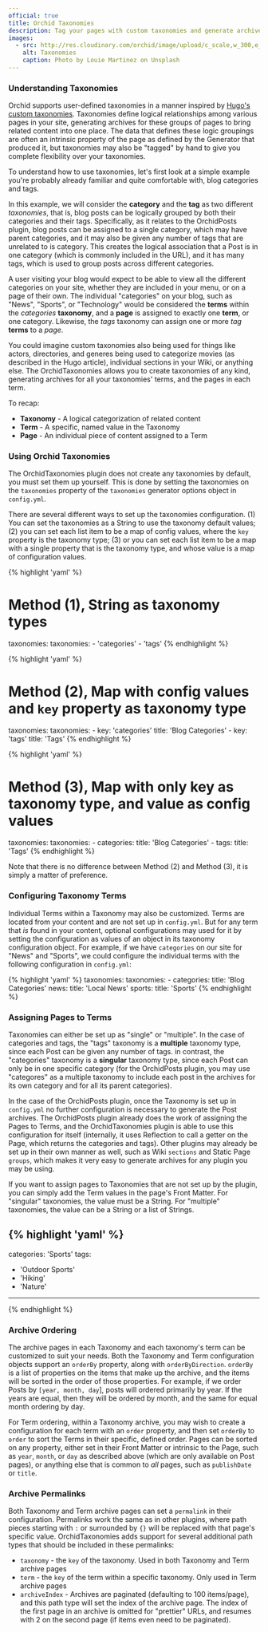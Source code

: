 ```yaml
---
official: true
title: Orchid Taxonomies
description: Tag your pages with custom taxonomies and generate archives and landing pages for your taxonomy groups.
images:
  - src: http://res.cloudinary.com/orchid/image/upload/c_scale,w_300,e_blur:150/v1524973072/plugins/taxonomies.jpg
    alt: Taxonomies
    caption: Photo by Louie Martinez on Unsplash
---
```


### Understanding Taxonomies

Orchid supports user-defined taxonomies in a manner inspired by 
[Hugo's custom taxonomies](https://gohugo.io/content-management/taxonomies/). Taxonomies define logical relationships
among various pages in your site, generating archives for these groups of pages to bring related content into one place.
The data that defines these logic groupings are often an intrinsic property of the page as defined by the Generator that
produced it, but taxonomies may also be "tagged" by hand to give you complete flexibility over your taxonomies. 

To understand how to use taxonomies, let's first look at a simple example you're probably already familiar and quite
comfortable with, blog categories and tags. 

In this example, we will consider the **category** and the **tag** as two different _taxonomies_, that is, blog posts 
can be logically grouped by both their categories and their tags. Specifically, as it relates to the OrchidPosts plugin,
blog posts can be assigned to a single category, which may have parent categories, and it may also be given any number
of tags that are unrelated to is category. This creates the logical association that a Post is in one category (which
is commonly included in the URL), and it has many tags, which is used to group posts across different categories. 

A user visiting your blog would expect to be able to view all the different categories on your site, whether they are 
included in your menu, or on a page of their own. The individual "categories" on your blog, such as "News", "Sports", 
or "Technology" would be considered the **terms** within the _categories_ **taxonomy**, and a **page** is assigned to 
exactly one **term**, or one category. Likewise, the _tags_ taxonomy can assign one or more  _tag_ **terms** to a 
_page_.

You could imagine custom taxonomies also being used for things like actors, directories, and generes being used to 
categorize movies (as described in the Hugo article), individual sections in your Wiki, or anything else. The 
OrchidTaxonomies allows you to create taxonomies of any kind, generating archives for all your taxonomies' terms, and 
the pages in each term.

To recap:

- **Taxonomy** - A logical categorization of related content
- **Term** - A specific, named value in the Taxonomy
- **Page** - An individual piece of content assigned to a Term

### Using Orchid Taxonomies

The OrchidTaxonomies plugin does not create any taxonomies by default, you must set them up yourself. This is done by
setting the taxonomies on the `taxonomies` property of the `taxonomies` generator options object in `config.yml`.

There are several different ways to set up the taxonomies configuration. (1) You can set the taxonomies as a String to 
use the taxonomy default values; (2) you can set each list item to be a map of config values, where the `key` property 
is the taxonomy type; (3) or you can set each list item to be a map with a single property that is the taxonomy type, 
and whose value is a map of configuration values. 

{% highlight 'yaml' %}
# Method (1), String as taxonomy types
taxonomies: 
  taxonomies:
    - 'categories'
    - 'tags'
{% endhighlight %}

{% highlight 'yaml' %}
# Method (2), Map with config values and `key` property as taxonomy type
taxonomies: 
  taxonomies:
    - key: 'categories'
      title: 'Blog Categories'
    - key: 'tags'
      title: 'Tags'
{% endhighlight %}

{% highlight 'yaml' %}
# Method (3), Map with only key as taxonomy type, and value as config values
taxonomies: 
  taxonomies:
    - categories: 
        title: 'Blog Categories'
    - tags:
        title: 'Tags'
{% endhighlight %}

Note that there is no difference between Method (2) and Method (3), it is simply a matter of preference.

### Configuring Taxonomy Terms

Individual Terms within a Taxonomy may also be customized. Terms are located from your content and are not set up in
`config.yml`. But for any term that _is_ found in your content, optional configurations may used for it by setting the
configuration as values of an object in its taxonomy configuration object. For example, if we have `categories` on our
site for "News" and "Sports", we could configure the individual terms with the following configuration in `config.yml`:

{% highlight 'yaml' %}
taxonomies: 
  taxonomies:
    - categories: 
        title: 'Blog Categories'
        news: 
          title: 'Local News'
        sports: 
          title: 'Sports'
{% endhighlight %}

### Assigning Pages to Terms

Taxonomies can either be set up as "single" or "multiple". In the case of categories and tags, the "tags" taxonomy is a 
**multiple** taxonomy type, since each Post can be given any number of tags. in contrast, the "categories" taxonomy is a
**singular** taxonomy type, since each Post can only be in one specific category (for the OrchidPosts plugin, you 
may use "categores" as a multiple taxonomy to include each post in the archives for its own category and for all its 
parent categories).

In the case of the OrchidPosts plugin, once the Taxonomy is set up in `config.yml` no further configuration is necessary
to generate the Post archives. The OrchidPosts plugin already does the work of assigning the Pages to Terms, and the 
OrchidTaxonomies plugin is able to use this configuration for itself (internally, it uses Reflection to call a getter on 
the Page, which returns the categories and tags). Other plugins may already be set up in their own manner as well, such 
as Wiki `sections` and Static Page `groups`, which makes it very easy to generate archives for any plugin you may be 
using. 

If you want to assign pages to Taxonomies that are not set up by the plugin, you can simply add the Term values in the
page's Front Matter. For "singular" taxonomies, the value must be a String. For "multiple" taxonomies, the value can be 
a String or a list of Strings.

{% highlight 'yaml' %}
---
categories: 'Sports'
tags:
  - 'Outdoor Sports'
  - 'Hiking'
  - 'Nature'
---
{% endhighlight %}

### Archive Ordering

The archive pages in each Taxonomy and each taxonomy's term can be customized to suit your needs. Both the Taxonomy and 
Term configuration objects support an `orderBy` property, along with `orderByDirection`. `orderBy` is a list of 
properties on the items that make up the archive, and the items will be sorted in the order of those properties. For 
example, if we order Posts by `[year, month, day`], posts will ordered primarily by year. If the years are equal, then 
they will be ordered by month, and the same for equal month ordering by day.

For Term ordering, within a Taxonomy archive, you may wish to create a configuration for each term with an `order` 
property, and then set `orderBy` to `order` to sort the Terms in their specific, defined order. Pages can be sorted on
any property, either set in their Front Matter or intrinsic to the Page, such as `year`, `month`, or `day` as described 
above (which are only available on Post pages), or anything else that is common to _all_ pages, such as `publishDate`
or `title`.

### Archive Permalinks

Both Taxonomy and Term archive pages can set a `permalink` in their configuration. Permalinks work the same as in other
plugins, where path pieces starting with `:` or surrounded by `{}` will be replaced with that page's specific value. 
OrchidTaxonomies adds support for several additional path types that should be included in these permalinks:

- `taxonomy` - the `key` of the taxonomy. Used in both Taxonomy and Term archive pages
- `term` - the `key` of the term within a specific taxonomy. Only used in Term archive pages
- `archiveIndex` - Archives are paginated (defaulting to 100 items/page), and this path type will set the index of the 
    archive page. The index of the first page in an archive is omitted for "prettier" URLs, and resumes with 2 on the
    second page (if items even need to be paginated).